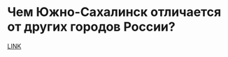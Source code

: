 # Чем Южно-Сахалинск отличается от других городов России?



[LINK](https://varlamov.ru/1514414.html)